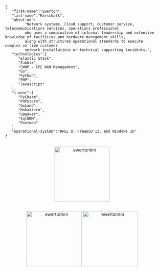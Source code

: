 ```
{
   "first-name":"Ewerton",
   "last-name":"Marschalk",
   "about-me":
         "Network systems, Cloud support, customer service, telecommunications services, operations professional 
         who uses a combination of informal leadership and extensive knowledge of facilities and hardware management skills, 
         along with structured operational standards to execute complex on time customer 
         network installations or technical supporting incidents.",
   "technologies":[
      "Elastic Stack",
      "Zabbix",
      "CWMP - CPE WAN Management",
      "Go",
      "Python",
      "PHP",
      "Javascript"
   ],
   "i-wear":[
      "PyCharm",
      "PHPStorm",
      "GoLand",
      "MobaXterm",
      "DBeaver",
      "SqlDBM",
      "Postman"
   ],
   "operational-system":"RHEL 8, FreeBSD 13, and Windows 10"
}
```
<h2></h2>	
<p align="center"><img height="180em" src="https://github-profile-summary-cards.vercel.app/api/cards/profile-details?username=ewertonhm&theme=github_dark" alt="ewertonhm" align = "center"/></p>
<h2></h2>
<p align="center"><img height="180em" src="https://github-readme-stats.vercel.app/api?username=ewertonhm&hide_border=true&count_private=true&show_icons=true&theme=radical" alt="ewertonhm" align = "center"/>
<img height="180em" src="https://github-readme-stats.vercel.app/api/top-langs?username=ewertonhm&show_icons=true&locale=en&layout=compact&hide_border=true&theme=radical" alt="ewertonhm" align = "center"/></p>


<!--
**ewertonhm/ewertonhm** is a ✨ _special_ ✨ repository because its `README.md` (this file) appears on your GitHub profile.

Here are some ideas to get you started:

- 🔭 I’m currently working on ...
- 🌱 I’m currently learning ...
- 👯 I’m looking to collaborate on ...
- 🤔 I’m looking for help with ...
- 💬 Ask me about ...
- 📫 How to reach me: ...
- 😄 Pronouns: ...
- ⚡ Fun fact: ...
-->
